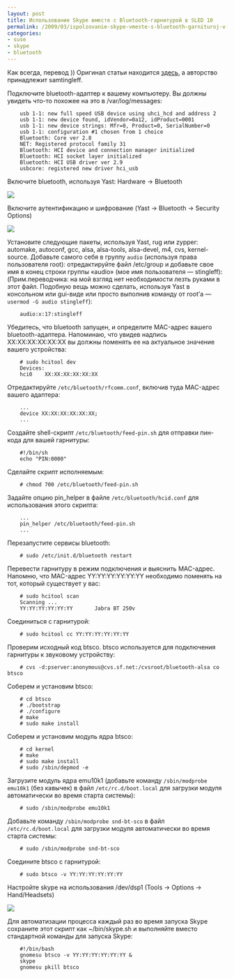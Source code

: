 ```yaml
---
layout: post
title: Использование Skype вместе с Bluetooth-гарнитурой в SLED 10
permalink: /2009/03/ispolzovanie-skype-vmeste-s-bluetooth-garnituroj-v-sled-10
categories:
- suse
- skype
- bluetooth
---
```


Как всегда, перевод )) Оригинал статьи находится [здесь](http://www.novell.com/communities/node/3758/using-skype-with-a-bluetooth-headset-sled-10), а авторство принадлежит samtingleff.

<!--more-->

Подключите bluetooth-адаптер к вашему компьютеру. Вы должны увидеть что-то похожее на это в /var/log/messages:

		usb 1-1: new full speed USB device using uhci_hcd and address 2
		usb 1-1: new device found, idVendor=0a12, idProduct=0001
		usb 1-1: new device strings: Mfr=0, Product=0, SerialNumber=0
		usb 1-1: configuration #1 chosen from 1 choice
		Bluetooth: Core ver 2.8
		NET: Registered protocol family 31
		Bluetooth: HCI device and connection manager initialized
		Bluetooth: HCI socket layer initialized
		Bluetooth: HCI USB driver ver 2.9
		usbcore: registered new driver hci_usb

Включите bluetooth, используя Yast: Hardware -> Bluetooth

![](/media/images/2009/03/03/3758-1.jpg)

Включите аутентификацию и шифрование (Yast -> Bluetooth -> Security Options)

![](/media/images/2009/03/03/3758-2.jpg)

Установите следующие пакеты, используя Yast, rug или zypper: automake, autoconf, gcc, alsa, alsa-tools, alsa-devel, m4, cvs, kernel-source. Добавьте самого себя в группу `audio` (используя права пользователя root): отредактируйте файл /etc/group и добавьте свое имя в конец строки группы «audio» (мое имя пользователя — stingleff): (Прим.переводчика: на мой взгляд нет необходимости лезть руками в этот файл. Подобную вещь можно сделать, используя Yast в консольном или gui-виде или просто выполнив команду от root’а — `usermod -G audio stingleff`):

		audio:x:17:stingleff

Убедитесь, что bluetooth запущен, и определите MAC-адрес вашего bluetooth-адаптера. Напоминаю, что увидев надпись XX:XX:XX:XX:XX:XX вы должны поменять ее на актуальное значение вашего устройства:

		# sudo hcitool dev
		Devices:
		hci0    XX:XX:XX:XX:XX:XX

Отредактируйте `/etc/bluetooth/rfcomm.conf`, включив туда MAC-адрес вашего адаптера:

		...
		device XX:XX:XX:XX:XX:XX;
		...

Создайте shell-скрипт `/etc/bluetooth/feed-pin.sh` для отправки пин-кода для вашей гарнитуры:

		#!/bin/sh
		echo "PIN:0000"

Сделайте скрипт исполняемым:

		# chmod 700 /etc/bluetooth/feed-pin.sh

Задайте опцию pin_helper в файле `/etc/bluetooth/hcid.conf` для использования этого скрипта:

		...
		pin_helper /etc/bluetooth/feed-pin.sh
		...

Перезапустите сервисы bluetooth:

		# sudo /etc/init.d/bluetooth restart

Перевести гарнитуру в режим подключения и выяснить MAC-адрес. Напомню, что MAC-адрес YY:YY:YY:YY:YY:YY необходимо поменять на тот, который существует у вас:

		# sudo hcitool scan
		Scanning ...
		YY:YY:YY:YY:YY:YY       Jabra BT 250v

Соединиться с гарнитурой:

		# sudo hcitool cc YY:YY:YY:YY:YY:YY

Проверим исходный код btsco. btsco используется для подключения гарнитуры к звуковому устройству:

		# cvs -d:pserver:anonymous@cvs.sf.net:/cvsroot/bluetooth-alsa co btsco

Соберем и установим btsco:

		# cd btsco
		# ./bootstrap
		# ./configure
		# make
		# sudo make install

Соберем и установим модуль ядра btsco:

		# cd kernel
		# make
		# sudo make install
		# sudo /sbin/depmod -e

Загрузите модуль ядра emu10k1 (добавьте команду `/sbin/modprobe emu10k1` (без кавычек) в файл `/etc/rc.d/boot.local` для загрузки модуля автоматически во время старта системы):

		# sudo /sbin/modprobe emu10k1

Добавьте команду `/sbin/modprobe snd-bt-sco` в файл `/etc/rc.d/boot.local` для загрузки модуля автоматически во время старта системы:

		# sudo /sbin/modprobe snd-bt-sco

Соедините btsco с гарнитурой:

		# sudo btsco -v YY:YY:YY:YY:YY:YY

Настройте skype на использования /dev/dsp1 (Tools -> Options -> Hand/Headsets)

![](/media/images/2009/03/03/3758-3.jpg)

Для автоматизации процесса каждый раз во время запуска Skype сохраните этот скрипт как ~/bin/skype.sh и выполняйте вместо стандартной команды для запуска Skype:

		#!/bin/bash
		gnomesu btsco -v YY:YY:YY:YY:YY:YY &
		skype
		gnomesu pkill btsco


